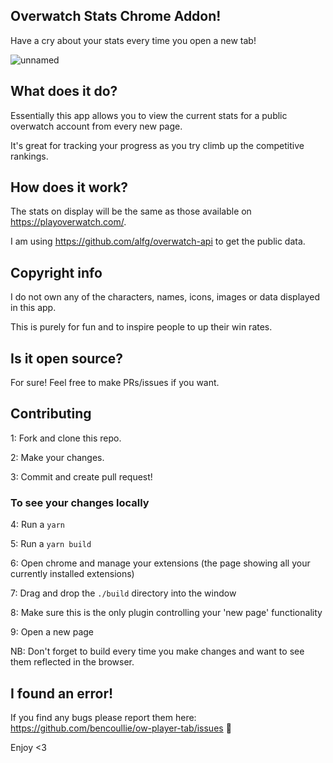 ## Overwatch Stats Chrome Addon!

Have a cry about your stats every time you open a new tab!

![unnamed](https://user-images.githubusercontent.com/6733407/43624615-b3ca19aa-973c-11e8-9ec7-b0313a7331f8.jpg)

## What does it do?

Essentially this app allows you to view the current stats for a public overwatch account from every new page. 

It's great for tracking your progress as you try climb up the competitive rankings.

## How does it work?

The stats on display will be the same as those available on https://playoverwatch.com/. 

I am using https://github.com/alfg/overwatch-api to get the public data. 

## Copyright info

I do not own any of the characters, names, icons, images or data displayed in this app. 

This is purely for fun and to inspire people to up their win rates.

## Is it open source?

For sure! Feel free to make PRs/issues if you want.

## Contributing

1: Fork and clone this repo.

2: Make your changes.

3: Commit and create pull request!

### To see your changes locally

4: Run a `yarn`

5: Run a `yarn build`

6: Open chrome and manage your extensions (the page showing all your currently installed extensions)

7: Drag and drop the `./build` directory into the window

8: Make sure this is the only plugin controlling your 'new page' functionality

9: Open a new page

NB: Don't forget to build every time you make changes and want to see them reflected in the browser.

## I found an error!

If you find any bugs please report them here: https://github.com/bencoullie/ow-player-tab/issues 🙇

Enjoy <3
